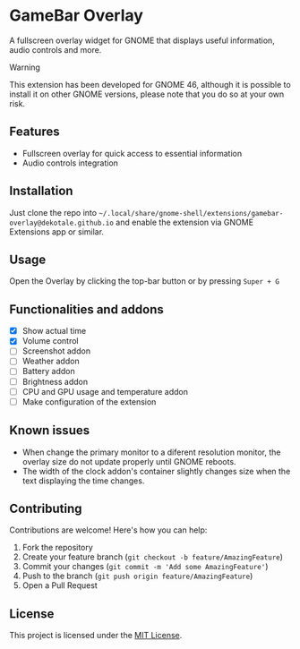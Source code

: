 # GameBar Overlay

A fullscreen overlay widget for GNOME that displays useful information, audio controls and more.

> [!WARNING]
> This extension has been developed for GNOME 46, although it is possible to install it on other GNOME versions, please note that you do so at your own risk.

## Features

- Fullscreen overlay for quick access to essential information
- Audio controls integration

## Installation

Just clone the repo into `~/.local/share/gnome-shell/extensions/gamebar-overlay@dekotale.github.io` and enable the extension via GNOME Extensions app or similar.

## Usage

Open the Overlay by clicking the top-bar button or by pressing `Super + G`

## Functionalities and addons

- [x] Show actual time
- [x] Volume control
- [ ] Screenshot addon
- [ ] Weather addon
- [ ] Battery addon
- [ ] Brightness addon
- [ ] CPU and GPU usage and temperature addon
- [ ] Make configuration of the extension

## Known issues

- When change the primary monitor to a diferent resolution monitor, the overlay size do not update properly until GNOME reboots.
- The width of the clock addon's container slightly changes size when the text displaying the time changes.

## Contributing

Contributions are welcome! Here's how you can help:

1. Fork the repository
2. Create your feature branch (`git checkout -b feature/AmazingFeature`)
3. Commit your changes (`git commit -m 'Add some AmazingFeature'`)
4. Push to the branch (`git push origin feature/AmazingFeature`)
5. Open a Pull Request

## License

This project is licensed under the [MIT License](LICENSE).